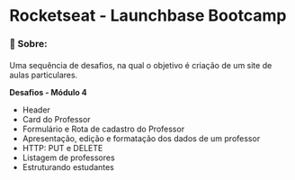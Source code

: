 # **Rocketseat - Launchbase Bootcamp**

### :rocket: Sobre:

#### 
Uma sequência de desafios, na qual o objetivo é criação de um site de aulas particulares. 

**Desafios - Módulo 4**
* Header
* Card do Professor
* Formulário e Rota de cadastro do Professor
* Apresentação, edição e formatação dos dados de um professor
* HTTP: PUT e DELETE
* Listagem de professores
* Estruturando estudantes